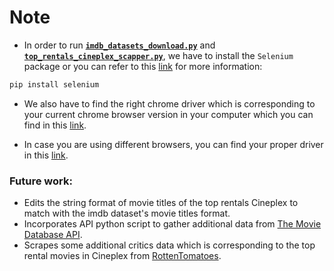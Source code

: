 # Note

* In order to run [**`imdb_datasets_download.py`**](https://github.com/Andy-Pham-72/Top-Rentals-Cineplex/blob/master/Data%20Collecting/imdb_datasets_download.py) and [**`top_rentals_cineplex_scapper.py`**](https://github.com/Andy-Pham-72/Top-Rentals-Cineplex/blob/master/Data%20Collecting/top_rentals_cineplex_scapper.py), we have to install the `Selenium` package or you can refer to this [link](https://selenium-python.readthedocs.io/installation.html#drivers) for more information:

```bash
pip install selenium
```

* We also have to find the right chrome driver which is corresponding to your current chrome browser version in your computer which you can find in this [link](https://sites.google.com/chromium.org/driver/).

* In case you are using different browsers, you can find your proper driver in this [link](https://selenium-python.readthedocs.io/installation.html#drivers).

### Future work:

* Edits the string format of movie titles of the top rentals Cineplex to match with the imdb dataset's movie titles format.
* Incorporates API python script to gather additional data from [The Movie Database API](https://developers.themoviedb.org/3/getting-started/introduction).
* Scrapes some additional critics data which is corresponding to the top rental movies in Cineplex from [RottenTomatoes](https://www.rottentomatoes.com/).
